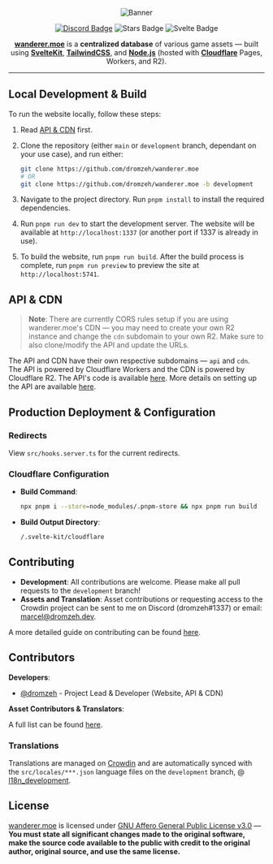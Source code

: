<div align="center">

![Banner]

[![Discord Badge]](https://discord.wanderer.moe/)
![Stars Badge]
![Svelte Badge]

[**wanderer.moe**](https://wanderer.moe) is a **centralized database** of various game assets — built using [**SvelteKit**](https://kit.svelte.dev/), [**TailwindCSS**](https://tailwindcss.com/), and [**Node.js**](https://nodejs.org/en) (hosted with [**Cloudflare**](https://www.cloudflare.com/) Pages, Workers, and R2).

</div>

---

## Local Development & Build

To run the website locally, follow these steps:

1. Read [API & CDN](#api--cdn) first.

2. Clone the repository (either `main` or `development` branch, dependant on your use case), and run either:

   ```bash
   git clone https://github.com/dromzeh/wanderer.moe
   # OR
   git clone https://github.com/dromzeh/wanderer.moe -b development
   ```

3. Navigate to the project directory. Run `pnpm install` to install the required dependencies.

4. Run `pnpm run dev` to start the development server. The website will be available at `http://localhost:1337` (or another port if 1337 is already in use).

5. To build the website, run `pnpm run build`. After the build process is complete, run `pnpm run preview` to preview the site at `http://localhost:5741`.

## API & CDN

> **Note**: There are currently CORS rules setup if you are using wanderer.moe's CDN — you may need to create your own R2 instance and change the `cdn` subdomain to your own R2. Make sure to also clone/modify the API and update the URLs.

The API and CDN have their own respective subdomains — `api` and `cdn`. The API is powered by Cloudflare Workers and the CDN is powered by Cloudflare R2. The API's code is available [here][api.wanderer.moe]. More details on setting up the API are available [here][api.wanderer.moe Usage].

## Production Deployment & Configuration

### Redirects

View `src/hooks.server.ts` for the current redirects.

### Cloudflare Configuration

- **Build Command**:

    ```bash
    npx pnpm i --store=node_modules/.pnpm-store && npx pnpm run build
    ```
- **Build Output Directory**:

    ```bash
    /.svelte-kit/cloudflare
    ```

## Contributing

- **Development**: All contributions are welcome. Please make all pull requests to the `development` branch!
- **Assets and Translation**: Asset contributions or requesting access to the Crowdin project can be sent to me on Discord (dromzeh#1337) or email: [marcel@dromzeh.dev][mail].

A more detailed guide on contributing can be found [here][Contributing].

## Contributors

**Developers**:

- [@dromzeh][Dromzeh] - Project Lead & Developer (Website, API & CDN)

**Asset Contributors & Translators**:

A full list can be found [here][Contributors].

### Translations

Translations are managed on [Crowdin][Crowdin] and are automatically synced with the `src/locales/***.json` language files on the `development` branch, @ [l18n_development][l18n Development].

## License

[wanderer.moe][wanderer.moe] is licensed under [GNU Affero General Public License v3.0][License] — **You must state all significant changes made to the original software, make the source code available to the public with credit to the original author, original source, and use the same license.**

[Banner]: https://files.catbox.moe/qoyuka.svg
[Discord Badge]: https://img.shields.io/discord/982385887000272956?color=323379&label=discord&logo=discord&logoColor=fff&style=for-the-badge
[Stars Badge]: https://img.shields.io/github/stars/wanderer-moe/site?color=3b3d91&logo=github&logoColor=fff&style=for-the-badge
[Svelte Badge]: https://img.shields.io/github/package-json/dependency-version/wanderer-moe/site/dev/svelte?color=4547a9&logo=svelte&logoColor=fff&style=for-the-badge
[api.wanderer.moe]: https://git.dromzeh.dev/api.wanderer.moe
[api.wanderer.moe Usage]: https://git.dromzeh.dev/api.wanderer.moe#usage
[Mail]: mailto:marcel@dromzeh.dev
[Contributing]: CONTRIBUTING.md
[Dromzeh]: https://github.com/dromzeh
[Contributors]: https://wanderer.moe/contributors
[Crowdin]: https://crowdin.com/project/wanderermoe
[l18n Development]: https://github.com/wanderer-moe/site/tree/l18n_development
[wanderer.moe]: https://wanderer.moe
[License]: LICENSE
